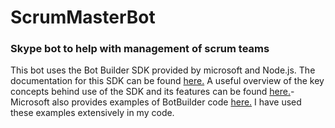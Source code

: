 # ScrumMasterBot
### Skype bot to help with management of scrum teams

This bot uses the Bot Builder SDK provided by microsoft and Node.js.
The documentation for this SDK can be found [here.](https://docs.botframework.com/en-us/node/builder/chat-reference/modules/_botbuilder_d_.html) A useful overview of the key concepts behind use of the SDK and its features can be found [here.](https://docs.microsoft.com/en-us/bot-framework/nodejs/bot-builder-nodejs-concepts)-
Microsoft also provides examples of BotBuilder code [here.](https://github.com/Microsoft/BotBuilder-Samples/tree/master/Node) I have used these examples extensively in my code.

